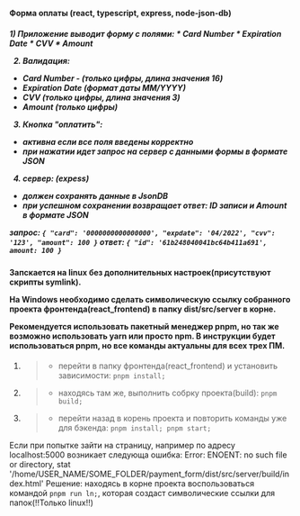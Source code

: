 **Форма оплаты (react, typescript, express, node-json-db)**
<h5>
1) Приложение выводит форму с полями:
* Card Number
* Expiration Date
* CVV
* Amount

2) Валидация:
* Card Number - (только цифры, длина значения 16)
* Expiration Date (формат даты MM/YYYY)
* CVV (только цифры, длина значения 3)
* Amount (только цифры)

3) Кнопка "оплатить":
- активна если все поля введены корректно
- при нажатии идет запрос на сервер с данными формы в формате JSON

4) сервер: (expess)
- должен сохранять данные в JsonDB 
- при успешном сохранении возвращает ответ: ID записи и Amount в формате JSON

запрос: `{ "card": '0000000000000000', "expdate": '04/2022', "cvv": '123', "amount": 100 }`
ответ: `{ "id": '61b248040041bc64b411a691', amount: 100 }`
</h5>

<h4>
Запскается на linux без дополнительных настроек(присутствуют скрипты symlink).

На Windows необходимо сделать символическую ссылку собранного проекта фронтенда(react_frontend) в папку dist/src/server в корне.

Рекомендуется использовать пакетный менеджер pnpm, но так же возможно использовать yarn или просто npm.
В инструкции будет использоваться pnpm, но все команды актуальны для всех трех ПМ.
</h4>

1. > - перейти в папку фронтенда(react_frontend) и установить зависимости: `pnpm install;`

2. > - находясь там же, выполнить собрку проекта(build): `pnpm build;`

3. > - перейти назад в корень проекта и повторить команды уже для бэкенда: `pnpm install; pnpm start;`


Если при попытке зайти на страницу, например по адресу localhost:5000 возникает следующа ошибка:
Error: ENOENT: no such file or directory, stat '/home/USER_NAME/SOME_FOLDER/payment_form/dist/src/server/build/index.html'
Решение: находясь в корне проекта воспользоваться командой `pnpm run ln;`, которая создаст символические ссылки для папок(!!Только linux!!)


